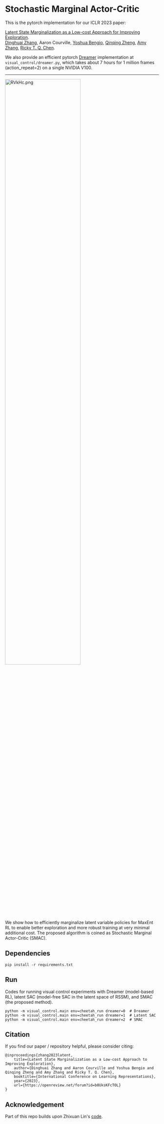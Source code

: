 # Stochastic Marginal Actor-Critic

This is the pytorch implementation for our ICLR 2023 paper: 

[Latent State Marginalization as a Low-cost Approach for Improving Exploration](https://arxiv.org/abs/2210.00999).  
[Dinghuai Zhang](https://zdhnarsil.github.io/), Aaron Courville, [Yoshua Bengio](https://yoshuabengio.org/), [Qinqing Zheng](https://enosair.github.io/), [Amy Zhang](https://amyzhang.github.io/), [Ricky T. Q. Chen](https://rtqichen.github.io//).


We also provide an efficient pytorch [Dreamer](https://arxiv.org/abs/1912.01603)  implementation at `visual_control/dreamer.py`, which takes about 7 hours for 1 million frames (action_repeat=2) on a single NVIDIA V100. 

---

<!-- <p align="center"> -->
<img src="https://i.328888.xyz/2023/02/10/RVkHc.png" alt="RVkHc.png" border="0" width=70% height=70% class="center" />
<!-- </p> -->

We show how to efficiently marginalize latent variable policies for MaxEnt RL to enable better exploration and more robust training at very minimal additional cost. The proposed algorithm is coined as Stochastic Marginal Actor-Critic (SMAC).



## Dependencies
```
pip install -r requirements.txt
```

## Run
Codes for running visual control experiments with Dreamer (model-based RL), latent SAC (model-free SAC in the latent space of RSSM), and SMAC (the proposed method).
```
python -m visual_control.main env=cheetah_run dreamer=0  # Dreamer
python -m visual_control.main env=cheetah_run dreamer=1  # Latent SAC
python -m visual_control.main env=cheetah_run dreamer=2  # SMAC
```

## Citation
If you find our paper / repository helpful, please consider citing:
```
@inproceedings{zhang2023latent,
    title={Latent State Marginalization as a Low-cost Approach to Improving Exploration},
    author={Dinghuai Zhang and Aaron Courville and Yoshua Bengio and Qinqing Zheng and Amy Zhang and Ricky T. Q. Chen},
    booktitle={International Conference on Learning Representations},
    year={2023},
    url={https://openreview.net/forum?id=b0UksKFcTOL}
}
```

## Acknowledgement
Part of this repo builds upon Zhixuan Lin's [code](https://github.com/zhixuan-lin/dreamer-pytorch).
